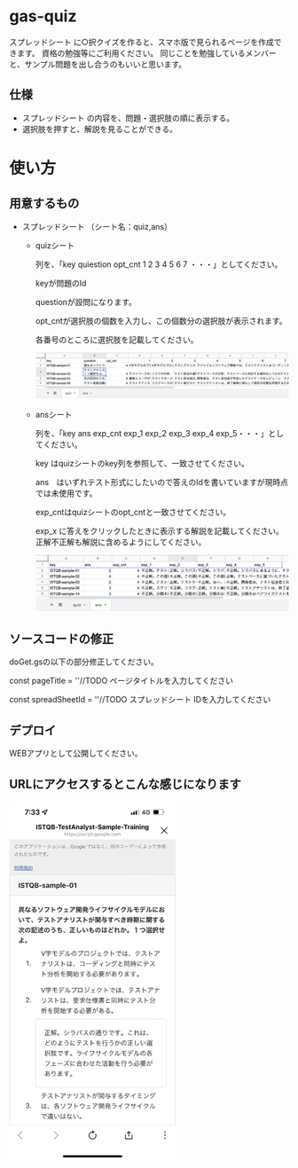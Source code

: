 # gas-quiz

スプレッドシート に○択クイズを作ると、スマホ版で見られるページを作成できます。
資格の勉強等にご利用ください。
同じことを勉強しているメンバーと、サンプル問題を出し合うのもいいと思います。

## 仕様
- スプレッドシート の内容を、問題・選択肢の順に表示する。
- 選択肢を押すと、解説を見ることができる。

# 使い方
## 用意するもの
- スプレッドシート （シート名：quiz,ans）
    - quizシート

        列を、「key	quiestion	opt_cnt	1	2	3	4	5	6	7 ・・・」としてください。
        
        keyが問題のId

        questionが設問になります。

        opt_cntが選択肢の個数を入力し、この個数分の選択肢が表示されます。
        
        各番号のところに選択肢を記載してください。
        
        

        ![quiz](/image/quiz.png)

    - ansシート

        列を、「key	ans	exp_cnt	exp_1	exp_2	exp_3	exp_4	exp_5・・・」としてください。

        key はquizシートのkey列を参照して、一致させてください。
        
        ans　はいずれテスト形式にしたいので答えのIdを書いていますが現時点では未使用です。

        exp_cntはquizシートのopt_cntと一致させてください。

        exp_x に答えをクリックしたときに表示する解説を記載してください。正解不正解も解説に含めるようにしてください。

        ![ans](/image/ans.png)


## ソースコードの修正
doGet.gsの以下の部分修正してください。

const pageTitle = ''//TODO ページタイトルを入力してください

const spreadSheetId = ''//TODO スプレッドシート IDを入力してください

## デプロイ

WEBアプリとして公開してください。

## URLにアクセスするとこんな感じになります

<img src="/image/iphone.jpeg" width="300">


